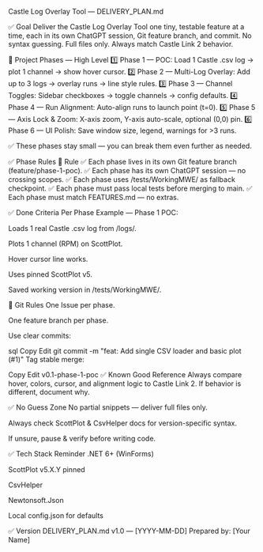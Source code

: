 Castle Log Overlay Tool — DELIVERY_PLAN.md

✅ Goal
Deliver the Castle Log Overlay Tool one tiny, testable feature at a time, each in its own ChatGPT session, Git feature branch, and commit.
No syntax guessing. Full files only. Always match Castle Link 2 behavior.

📅 Project Phases — High Level
1️⃣ Phase 1 — POC: Load 1 Castle .csv log → plot 1 channel → show hover cursor.
2️⃣ Phase 2 — Multi-Log Overlay: Add up to 3 logs → overlay runs → line style rules.
3️⃣ Phase 3 — Channel Toggles: Sidebar checkboxes → toggle channels → config defaults.
4️⃣ Phase 4 — Run Alignment: Auto-align runs to launch point (t=0).
5️⃣ Phase 5 — Axis Lock & Zoom: X-axis zoom, Y-axis auto-scale, optional (0,0) pin.
6️⃣ Phase 6 — UI Polish: Save window size, legend, warnings for >3 runs.

✅ These phases stay small — you can break them even further as needed.

✅ Phase Rules
🔑	Rule
✅	Each phase lives in its own Git feature branch (feature/phase-1-poc).
✅	Each phase has its own ChatGPT session — no crossing scopes.
✅	Each phase uses /tests/WorkingMWE/ as fallback checkpoint.
✅	Each phase must pass local tests before merging to main.
✅	Each phase must match FEATURES.md — no extras.

✅ Done Criteria Per Phase
Example — Phase 1 POC:

Loads 1 real Castle .csv log from /logs/.

Plots 1 channel (RPM) on ScottPlot.

Hover cursor line works.

Uses pinned ScottPlot v5.

Saved working version in /tests/WorkingMWE/.

📌 Git Rules
One Issue per phase.

One feature branch per phase.

Use clear commits:

sql
Copy
Edit
git commit -m "feat: Add single CSV loader and basic plot (#1)"
Tag stable merge:

Copy
Edit
v0.1-phase-1-poc
✅ Known Good Reference
Always compare hover, colors, cursor, and alignment logic to Castle Link 2.
If behavior is different, document why.

✅ No Guess Zone
No partial snippets — deliver full files only.

Always check ScottPlot & CsvHelper docs for version-specific syntax.

If unsure, pause & verify before writing code.

✅ Tech Stack Reminder
.NET 6+ (WinForms)

ScottPlot v5.X.Y pinned

CsvHelper

Newtonsoft.Json

Local config.json for defaults

✅ Version
DELIVERY_PLAN.md v1.0 — [YYYY-MM-DD]
Prepared by: [Your Name]

